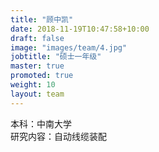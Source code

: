 ```yaml
---
title: "顾中凯"
date: 2018-11-19T10:47:58+10:00
draft: false
image: "images/team/4.jpg"
jobtitle: "硕士一年级"
master: true
promoted: true
weight: 10
layout: team
---
```

本科：中南大学  
研究内容：自动线缆装配

